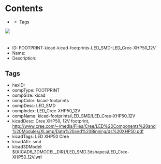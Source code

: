 



Contents
========

* [](#)
	* [Tags](#tags)
  
![][im]
# 

- ID: FOOTPRINT-kicad-kicad-footprints-LED_SMD-LED_Cree-XHP50_12V
- Name: 
- Description: 

## Tags

- hexID: 
- oompType: FOOTPRINT
- oompSize: kicad
- oompColor: kicad-footprints
- oompDesc: LED_SMD
- oompIndex: LED_Cree-XHP50_12V
- oompName: kicad-footprints/LED_SMD/LED_Cree-XHP50_12V
- kicadDesc: Cree XHP50, 12V footprint, http://www.cree.com/~/media/Files/Cree/LED%20Components%20and%20Modules/XLamp/Data%20and%20Binning/ds%20XHP50.pdf
- kicadTags: LED XHP50 Cree
- kicadAttr: smd
- kicad3DModel: ${KICAD6_3DMODEL_DIR}/LED_SMD.3dshapes\LED_Cree-XHP50_12V.wrl



[im]: image.png
